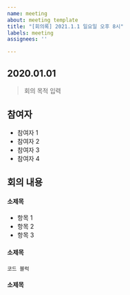 ```yaml
---
name: meeting
about: meeting template
title: "[회의록] 2021.1.1 일요일 오후 8시"
labels: meeting
assignees: ''

---
```


## 2020.01.01
> 회의 목적 입력

## 참여자
- 참여자 1
- 참여자 2
- 참여자 3
- 참여자 4

## 회의 내용
#### 소제목
- 항목 1
- 항목 2
- 항목 3

#### 소제목
````
코드 블럭
````

#### 소제목
